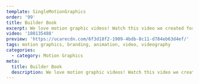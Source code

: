 ```yaml
---
template: SingleMotionGraphics
order: '99'
title: Builder Book
excerpt: We love motion graphic videos! Watch this video we created for BuilderBook.com.au using only motion graphics.
video: '180135488'
preview: 'https://ucarecdn.com/6f3d18f2-1909-4bdb-8c11-d784eb63d4ef/'
tags: motion graphics, branding, animation, video, videography
categories:
  - category: Motion Graphics
meta:
  title: Builder Book
  description: We love motion graphic videos! Watch this video we created for BuilderBook.com.au using only motion graphics.
---
```

